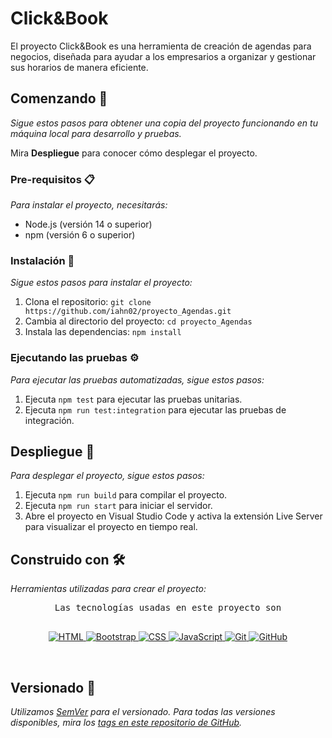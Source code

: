 # Click&Book

El proyecto Click&Book es una herramienta de creación de agendas para negocios, diseñada para ayudar a los empresarios a organizar y gestionar sus horarios de manera eficiente.

## Comenzando 🚀

_Sigue estos pasos para obtener una copia del proyecto funcionando en tu máquina local para desarrollo y pruebas._

Mira **Despliegue** para conocer cómo desplegar el proyecto.

### Pre-requisitos 📋

_Para instalar el proyecto, necesitarás:_

* Node.js (versión 14 o superior)
* npm (versión 6 o superior)

### Instalación 🔧

_Sigue estos pasos para instalar el proyecto:_

1. Clona el repositorio: `git clone https://github.com/iahn02/proyecto_Agendas.git`
2. Cambia al directorio del proyecto: `cd proyecto_Agendas`
3. Instala las dependencias: `npm install`

### Ejecutando las pruebas ⚙️

_Para ejecutar las pruebas automatizadas, sigue estos pasos:_

1. Ejecuta `npm test` para ejecutar las pruebas unitarias.
2. Ejecuta `npm run test:integration` para ejecutar las pruebas de integración.

## Despliegue 🚀

_Para desplegar el proyecto, sigue estos pasos:_

1. Ejecuta `npm run build` para compilar el proyecto.
2. Ejecuta `npm run start` para iniciar el servidor.
3. Abre el proyecto en Visual Studio Code y activa la extensión Live Server para visualizar el proyecto en tiempo real.

## Construido con 🛠️

_Herramientas utilizadas para crear el proyecto:_
<p align="center">
  <samp>
    Las tecnologías usadas en este proyecto son
    <br>
    <br>
  </samp>
</p>
<p align="center">
  <a href="https://developer.mozilla.org/en-US/docs/Web/HTML" target="_blank">
    <img src="https://img.shields.io/badge/HTML-E34F26?style=for-the-badge&logo=html5&logoColor=white" alt="HTML" />
  </a>
  <a href="https://getbootstrap.com/" target="_blank">
    <img src="https://img.shields.io/badge/Bootstrap-563D7C?style=for-the-badge&logo=bootstrap&logoColor=white" alt="Bootstrap" />
  </a>
  <a href="https://www.w3.org/Style/CSS/Overview.en.html" target="_blank">
    <img src="https://img.shields.io/badge/CSS-1572B6?style=for-the-badge&logo=css3&logoColor=white" alt="CSS" />
  </a>
  <a href="https://www.javascript.com/" target="_blank">
    <img src="https://img.shields.io/badge/JavaScript-F7DF1E?style=for-the-badge&logo=javascript&logoColor=black" alt="JavaScript" />
  </a>
  <a href="https://git-scm.com/" target="_blank">
    <img src="https://img.shields.io/badge/Git-F05032?style=for-the-badge&logo=git&logoColor=white" alt="Git"  />
  </a> 
  <a href="https://github.com/" target="_blank">
    <img src="https://img.shields.io/badge/GitHub-181717?style=for-the-badge&logo=github&logoColor=white" alt="GitHub"  />
  </a> 
</p>
<br />

## Versionado 📌
_Utilizamos [SemVer](http://semver.org/) para el versionado. Para todas las versiones disponibles, mira los [tags en este repositorio de GitHub](https://github.com/iahn02/proyecto_Agendas/tags)._
